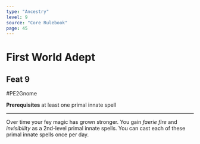 ```yaml
---
type: "Ancestry"
level: 9
source: "Core Rulebook"
page: 45
---
```

# First World Adept
## Feat 9
#PE2Gnome

**Prerequisites** at least one primal innate spell

----
Over time your fey magic has grown stronger. You gain *faerie fire* and *invisibility* as a 2nd-level primal innate spells. You can cast each of these primal innate spells once per day.